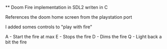 ** Doom Fire implementation in SDL2 writen in C 

References the doom home screen from the playstation port

I added somes controls to "play with fire"

A - Start the fire at max 
E - Stops the fire
D - Dims the fire
Q - Light back a bit the fire